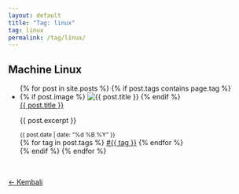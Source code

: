 ```yaml
---
layout: default
title: "Tag: linux"
tag: linux
permalink: /tag/linux/
---
```


<section class="post-section">
  <h1 class="post-title" data-aos="zoom-in">Machine Linux</h1>

  <ul class="post-list" data-aos="fade-up">
    {% for post in site.posts %}
      {% if post.tags contains page.tag %}
      <li class="post-card">
        {% if post.image %}
          <img src="{{ post.image | relative_url }}" alt="{{ post.title }}" class="post-thumb">
        {% endif %}
        <div class="post-content-wrapper">
          <a href="{{ post.url | relative_url }}" class="post-title-link">{{ post.title }}</a>
          <p class="post-excerpt">{{ post.excerpt }}</p>
          <small>{{ post.date | date: "%d %B %Y" }}</small>
          <div class="post-tags">
            {% for tag in post.tags %}
              <a href="/tag/{{ tag | slugify }}/" class="tag-badge">#{{ tag }}</a>
            {% endfor %}
          </div>
        </div>
      </li>
      {% endif %}
    {% endfor %}
  </ul>
  <a href="/blog/" class="btn" style="display:inline-block;margin-top:2rem;" data-aos="fade-right">← Kembali</a>
</section>
